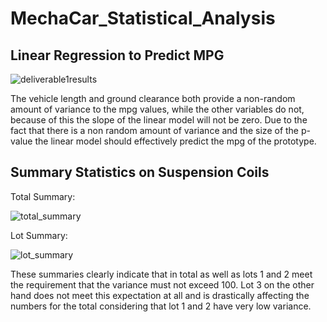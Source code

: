 # MechaCar_Statistical_Analysis
## Linear Regression to Predict MPG
![deliverable1results](https://user-images.githubusercontent.com/87343629/145211531-9aa477b3-edf0-4331-949e-07babed8d0f7.png)

The vehicle length and ground clearance both provide a non-random amount of variance to the mpg values, while the other variables do not, because of this the slope of the linear model will not be zero.
Due to the fact that there is a non random amount of variance and the size of the p-value the linear model should effectively predict the mpg of the prototype.

## Summary Statistics on Suspension Coils
Total Summary:

![total_summary](https://user-images.githubusercontent.com/87343629/145227568-3fcffa61-2dfc-4e25-bcfd-e45f7b25937f.png)

Lot Summary:

![lot_summary](https://user-images.githubusercontent.com/87343629/145227599-6c25899e-3157-4f16-a2aa-76a7f2fdad14.png)

These summaries clearly indicate that in total as well as lots 1 and 2 meet the requirement that the variance must not exceed 100. Lot 3 on the other hand does not meet this expectation at all and is drastically affecting the numbers for the total considering that lot 1 and 2 have very low variance.

